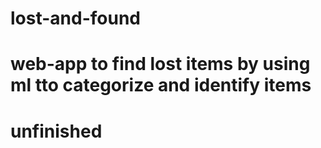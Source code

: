 # lost-and-found
# web-app to find lost items by using ml tto categorize and identify items
# unfinished